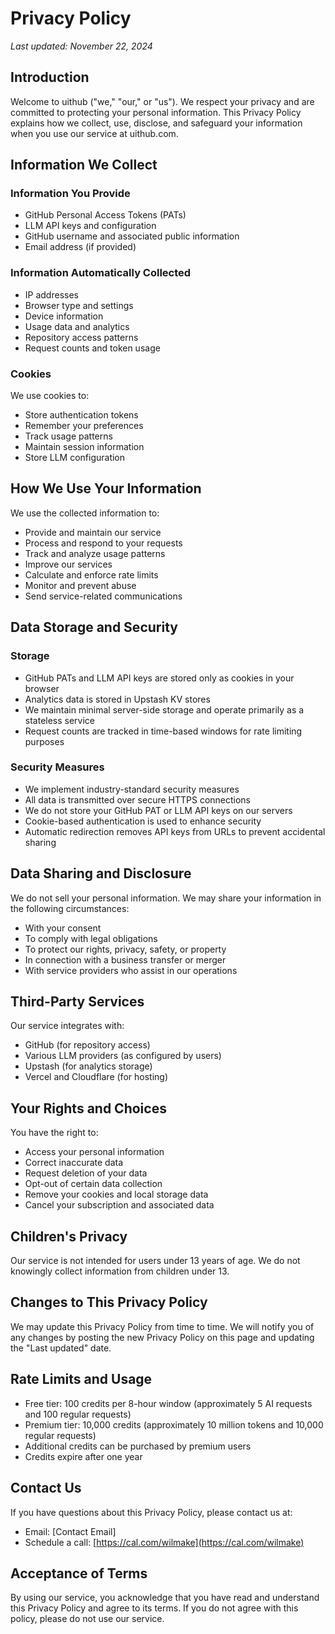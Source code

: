 # Privacy Policy

_Last updated: November 22, 2024_

## Introduction

Welcome to uithub ("we," "our," or "us"). We respect your privacy and are committed to protecting your personal information. This Privacy Policy explains how we collect, use, disclose, and safeguard your information when you use our service at uithub.com.

## Information We Collect

### Information You Provide

- GitHub Personal Access Tokens (PATs)
- LLM API keys and configuration
- GitHub username and associated public information
- Email address (if provided)

### Information Automatically Collected

- IP addresses
- Browser type and settings
- Device information
- Usage data and analytics
- Repository access patterns
- Request counts and token usage

### Cookies

We use cookies to:

- Store authentication tokens
- Remember your preferences
- Track usage patterns
- Maintain session information
- Store LLM configuration

## How We Use Your Information

We use the collected information to:

- Provide and maintain our service
- Process and respond to your requests
- Track and analyze usage patterns
- Improve our services
- Calculate and enforce rate limits
- Monitor and prevent abuse
- Send service-related communications

## Data Storage and Security

### Storage

- GitHub PATs and LLM API keys are stored only as cookies in your browser
- Analytics data is stored in Upstash KV stores
- We maintain minimal server-side storage and operate primarily as a stateless service
- Request counts are tracked in time-based windows for rate limiting purposes

### Security Measures

- We implement industry-standard security measures
- All data is transmitted over secure HTTPS connections
- We do not store your GitHub PAT or LLM API keys on our servers
- Cookie-based authentication is used to enhance security
- Automatic redirection removes API keys from URLs to prevent accidental sharing

## Data Sharing and Disclosure

We do not sell your personal information. We may share your information in the following circumstances:

- With your consent
- To comply with legal obligations
- To protect our rights, privacy, safety, or property
- In connection with a business transfer or merger
- With service providers who assist in our operations

## Third-Party Services

Our service integrates with:

- GitHub (for repository access)
- Various LLM providers (as configured by users)
- Upstash (for analytics storage)
- Vercel and Cloudflare (for hosting)

## Your Rights and Choices

You have the right to:

- Access your personal information
- Correct inaccurate data
- Request deletion of your data
- Opt-out of certain data collection
- Remove your cookies and local storage data
- Cancel your subscription and associated data

## Children's Privacy

Our service is not intended for users under 13 years of age. We do not knowingly collect information from children under 13.

## Changes to This Privacy Policy

We may update this Privacy Policy from time to time. We will notify you of any changes by posting the new Privacy Policy on this page and updating the "Last updated" date.

## Rate Limits and Usage

- Free tier: 100 credits per 8-hour window (approximately 5 AI requests and 100 regular requests)
- Premium tier: 10,000 credits (approximately 10 million tokens and 10,000 regular requests)
- Additional credits can be purchased by premium users
- Credits expire after one year

## Contact Us

If you have questions about this Privacy Policy, please contact us at:

- Email: [Contact Email]
- Schedule a call: [https://cal.com/wilmake](https://cal.com/wilmake)

## Acceptance of Terms

By using our service, you acknowledge that you have read and understand this Privacy Policy and agree to its terms. If you do not agree with this policy, please do not use our service.
